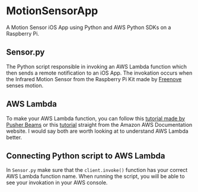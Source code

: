 # MotionSensorApp
A Motion Sensor iOS App using Python and AWS Python SDKs on a Raspberry Pi.

## Sensor.py
The Python script responsible in invoking an AWS Lambda function which then sends a remote notification to an iOS App.
The invokation occurs when the Infrared Motion Sensor from the Raspberry Pi Kit made by [Freenove](https://www.freenove.com/index.html) senses motion.

## AWS Lambda
To make your AWS Lambda function, you can follow this [tutorial made by Pusher Beams](https://pusher.com/tutorials/push-notifications-ios-python-aws-lambda/) or this [tutorial](https://docs.aws.amazon.com/lambda/latest/dg/lambda-python.html) straight from the Amazon AWS Documentation website. I would say both are worth looking at to understand AWS Lambda better.

## Connecting Python script to AWS Lambda
In ```Sensor.py``` make sure that the ```client.invoke()``` function has your correct AWS Lambda function name. When running the script, you will be able to see your invokation in your AWS console.
